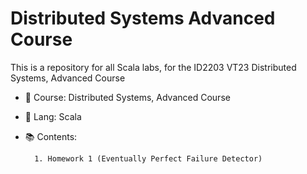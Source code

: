 # Distributed Systems Advanced Course

This is a repository for all Scala labs, for the ID2203 VT23 Distributed Systems, Advanced Course

- :blue_book: Course: Distributed Systems, Advanced Course
- :floppy_disk: Lang: Scala
- :books: Contents:
        
        1. Homework 1 (Eventually Perfect Failure Detector)
